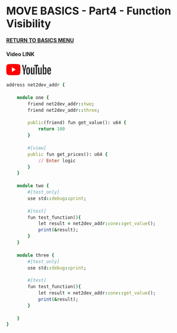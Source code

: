 # MOVE BASICS - Part4 - Function Visibility


<a href="https://github.com/net2devcrypto/MOVE-Smart-Contracts/tree/main/index/BASICS"><b>RETURN TO BASICS MENU</b></a>

<h4>Video LINK</h4>
<a href="" target="_blank"><img src="https://github.com/net2devcrypto/misc/blob/main/ytlogo2.png" width="120" height="30"></a>

```ruby
address net2dev_addr {

    module one {
        friend net2dev_addr::two;
        friend net2dev_addr::three;
        
        public(friend) fun get_value(): u64 {
            return 100
        }

        #[view]
        public fun get_prices(): u64 {
            // Enter logic
        }
    }

    module two {
        #[test_only]
        use std::debug::print;

        #[test]
        fun test_function(){
            let result = net2dev_addr::one::get_value();
            print(&result);
        }
    }

    module three {
        #[test_only]
        use std::debug::print;

        #[test]
        fun test_function(){
            let result = net2dev_addr::one::get_value();
            print(&result);
        }
        
    }
}
```

